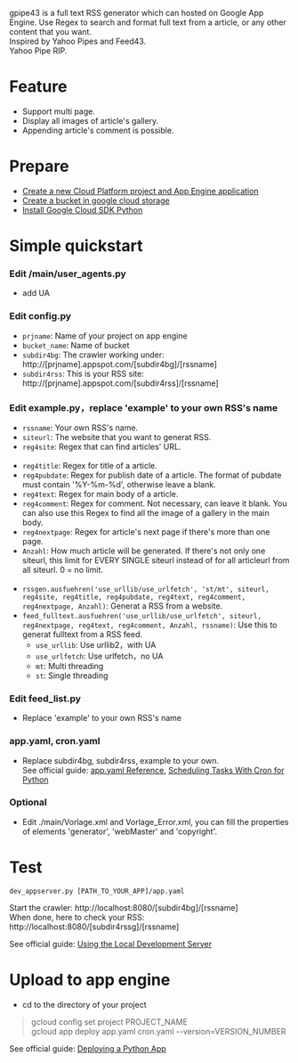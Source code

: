 gpipe43 is a full text RSS generator which can hosted on Google App Engine. Use Regex to search and format full text from a article, or any other content that you want.<br>
Inspired by Yahoo Pipes and Feed43.<br>
Yahoo Pipe RIP.

Feature
===
* Support multi page.
* Display all images of article's gallery.
* Appending article's comment is possible.

Prepare
====
* [Create a new Cloud Platform project and App Engine application](https://cloud.google.com/appengine/docs/standard/python/quickstart)
* [Create a bucket in google cloud storage](https://cloud.google.com/storage/docs/quickstart-console)
* [Install Google Cloud SDK Python](https://cloud.google.com/sdk/docs/)

Simple quickstart
====
### Edit /main/user_agents.py
* add UA
### Edit config.py
* `prjname`: Name of your project on app engine
* `bucket_name`: Name of bucket
* `subdir4bg`: The crawler working under: http://[prjname].appspot.com/[subdir4bg]/[rssname]
* `subdir4rss`: This is your RSS site: http://[prjname].appspot.com/[subdir4rss]/[rssname]
### Edit example.py，replace 'example' to your own RSS's name
* `rssname`: Your own RSS's name.
* `siteurl`: The website that you want to generat RSS.
* `reg4site`: Regex that can find articles' URL.<br><br>
* `reg4title`: Regex for title of a article.
* `reg4pubdate`: Regex for publish date of a article. The format of pubdate must contain '%Y-%m-%d', otherwise leave a blank.
* `reg4text`: Regex for main body of a article.
* `reg4comment`: Regex for comment. Not necessary, can leave it blank. You can also use this Regex to find all the image of a gallery in the main body.
* `reg4nextpage`: Regex for article's next page if there's more than one page.
* `Anzahl`: How much article will be generated. If there's not only one siteurl, this limit for EVERY SINGLE siteurl instead of for all articleurl from all siteurl. 0 = no limit.<br><br>
* `rssgen.ausfuehren('use_urllib/use_urlfetch', 'st/mt', siteurl, reg4site, reg4title, reg4pubdate, reg4text, reg4comment, reg4nextpage, Anzahl)`: Generat a RSS from a website.
* `feed_fulltext.ausfuehren('use_urllib/use_urlfetch', siteurl, reg4nextpage, reg4text, reg4comment, Anzahl, rssname)`: Use this to generat fulltext from a RSS feed.
	* `use_urllib`: Use urllib2，with UA
	* `use_urlfetch`: Use urlfetch，no UA
	* `mt`: Multi threading
	* `st`: Single threading


### Edit feed_list.py
* Replace 'example' to your own RSS's name

### app.yaml, cron.yaml
* Replace subdir4bg, subdir4rss, example to your own.<br>
See official guide: [app.yaml Reference](https://cloud.google.com/appengine/docs/standard/python/config/appref), [Scheduling Tasks With Cron for Python](https://cloud.google.com/appengine/docs/standard/python/config/cron)

### Optional
* Edit ./main/Vorlage.xml and Vorlage_Error.xml, you can fill the properties of elements 'generator', 'webMaster' and 'copyright'.

Test
====
    dev_appserver.py [PATH_TO_YOUR_APP]/app.yaml
Start the crawler: http://localhost:8080/[subdir4bg]/[rssname]<br>
When done, here to check your RSS: http://localhost:8080/[subdir4rssg]/[rssname]

See official guide: [Using the Local Development Server](https://cloud.google.com/appengine/docs/standard/python/tools/using-local-server)

Upload to app engine
====
* cd to the directory of your project
>gcloud config set project PROJECT_NAME<br>
>gcloud app deploy app.yaml cron.yaml --version=VERSION_NUMBER<br>

See official guide: [Deploying a Python App](https://cloud.google.com/appengine/docs/standard/python/tools/uploadinganapp)

